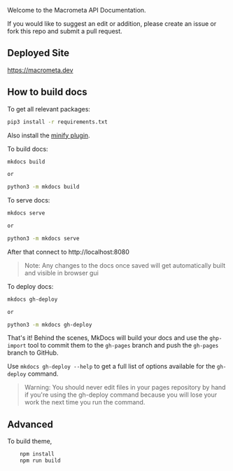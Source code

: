 Welcome to the Macrometa API Documentation. 

If you would like to suggest an edit or addition, please create an issue or fork this repo and submit a pull request.

## Deployed Site

https://macrometa.dev

## How to build docs

To get all relevant packages:

```bash
pip3 install -r requirements.txt
```

Also install the [minify plugin](https://github.com/byrnereese/mkdocs-minify-plugin).

To build docs:

```bash
mkdocs build

or

python3 -m mkdocs build
```

To serve docs:

```bash
mkdocs serve

or

python3 -m mkdocs serve
```

After that connect to http://localhost:8080

> Note: Any changes to the docs once saved will get automatically built and visible in browser gui

To deploy docs:

```bash
mkdocs gh-deploy

or

python3 -m mkdocs gh-deploy
```

That's it! Behind the scenes, MkDocs will build your docs and use the `ghp-import` tool to commit them to the `gh-pages` branch and push the `gh-pages` branch to GitHub.

Use `mkdocs gh-deploy --help` to get a full list of options available for the `gh-deploy` command.

> Warning: You should never edit files in your pages repository by hand if you're using the gh-deploy command because you will lose your work the next time you run the command.

## Advanced

To build theme,

```bash
    npm install
    npm run build
```

